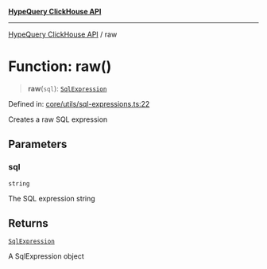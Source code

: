 [**HypeQuery ClickHouse API**](../README.md)

***

[HypeQuery ClickHouse API](../globals.md) / raw

# Function: raw()

> **raw**(`sql`): [`SqlExpression`](../interfaces/SqlExpression.md)

Defined in: [core/utils/sql-expressions.ts:22](https://github.com/hypequery/hypequery/blob/3a853586c0085fc2ab37dc87d6e763ba6887182a/packages/clickhouse/src/core/utils/sql-expressions.ts#L22)

Creates a raw SQL expression

## Parameters

### sql

`string`

The SQL expression string

## Returns

[`SqlExpression`](../interfaces/SqlExpression.md)

A SqlExpression object

